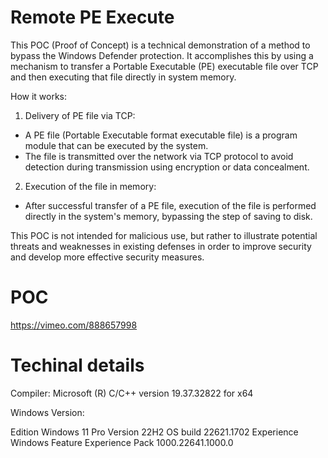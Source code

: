# Remote PE Execute 

This POC (Proof of Concept) is a technical demonstration of a method to bypass the Windows Defender protection. It accomplishes this by using a mechanism to transfer a Portable Executable (PE) executable file over TCP and then executing that file directly in system memory.

How it works:
1. Delivery of PE file via TCP:
  - A PE file (Portable Executable format executable file) is a program module that can be executed by the system.
  - The file is transmitted over the network via TCP protocol to avoid detection during transmission using encryption or data concealment.
2. Execution of the file in memory:
  - After successful transfer of a PE file, execution of the file is performed directly in the system's memory, bypassing the step of saving to disk.


This POC is not intended for malicious use, but rather to illustrate potential threats and weaknesses in existing defenses in order to improve security and develop more effective security measures.

# POC 
https://vimeo.com/888657998

# Techinal details 

Compiler: Microsoft (R) C/C++ version 19.37.32822 for x64

Windows Version:

Edition Windows 11 Pro Version 22H2 OS build 22621.1702 Experience Windows Feature Experience Pack 1000.22641.1000.0
